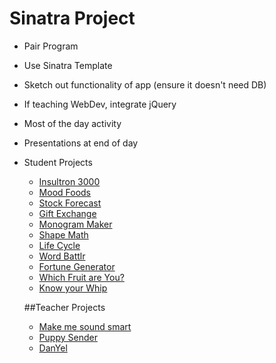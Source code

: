 # Sinatra Project

+ Pair Program
+ Use Sinatra Template
+ Sketch out functionality of app (ensure it doesn't need DB)
+ If teaching WebDev, integrate jQuery
+ Most of the day activity
+ Presentations at end of day
+ Student Projects
  + [Insultron 3000](http://insultron.herokuapp.com)  
  + [Mood Foods](http://moodfoods.herokuapp.com/)
  + [Stock Forecast](stock-forecast.herokuapp.com)
  + [Gift Exchange](http://glacial-forest-9775.herokuapp.com/)
  + [Monogram Maker](monogram-maker.herokuapp.com)
  + [Shape Math](http://shapes.herokuapp.com/)
  + [Life Cycle](http://life-cycle.herokuapp.com/)
  + [Word Battlr](http://wordbattlr.herokuapp.com/)
  + [Fortune Generator](http://fortune-generator.herokuapp.com/)
  + [Which Fruit are You?](http://which-fruit-are-you.herokuapp.com/)
  + [Know your Whip](http://knowyourwhip.herokuapp.com/)
  
  ##Teacher Projects
  + [Make me sound smart](http://make-me-sound-smart.appspot.com/)
  + [Puppy Sender](https://puppy-send.herokuapp.com/)
  + [DanYel](http://danyel.herokuapp.com/)
